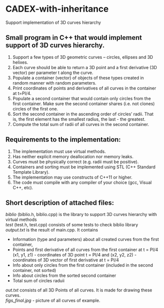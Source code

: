 # CADEX-with-inheritance
Support implementation of 3D curves hierarchy

## Small program in C++ that would implement support of 3D curves hierarchy.

1. Support a few types of 3D geometric curves – circles, ellipses and 3D helixes.
2. Each curve should be able to return a 3D point and a first derivative (3D
vector) per parameter t along the curve.
3. Populate a container (vector) of objects of these types created in random manner with
random parameters.
4. Print coordinates of points and derivatives of all curves in the container at t=PI/4.
5. Populate a second container that would contain only circles from the first container. Make sure the
second container shares (i.e. not clones) circles of the first one.
6. Sort the second container in the ascending order of circles’ radii. That is, the first element has the
smallest radius, the last - the greatest.
7. Compute the total sum of radii of all curves in the second container.

## Requirements to the implementation:
1. The implementation must use virtual methods.
2. Has neither explicit memory deallocation nor memory leaks.
3. Curves must be physically correct (e.g. radii must be positive).
4. Containers and sorting must be implemented using STL (C++ Standard Template Library).
5. The implementation may use constructs of C++11 or higher.
6. The code must compile with any compiler of your choice (gcc, Visual C++, etc).

## Short description of attached files:
*biblio* (biblio.h, biblio.cpp) is the library to support 3D curves hierarchy with virtual methods\
*test* (test.h, test.cpp) consists of some tests to check biblio library\
*output.txt* is the result of main.cpp. It contains
- Information (type and parameters) about all created curves from the first container, 
- Points and first derivative of all curves from the first container at t = PI/4
(x1, y1, z1) - coordinates of 3D point t = PI/4 and (x2, y2, z2) - coordinates of 3D vector of first derivative at t = PI/4
- Info about only circles from the first container (included in the second container, not sorted)
- Info about circles from the sorted second container
- Total sum of circles raduii

*out.txt* consists of all 3D Points of all curves. It is made for drawing these curves.\
*figs_final.jpg* - picture of all curves of example.

